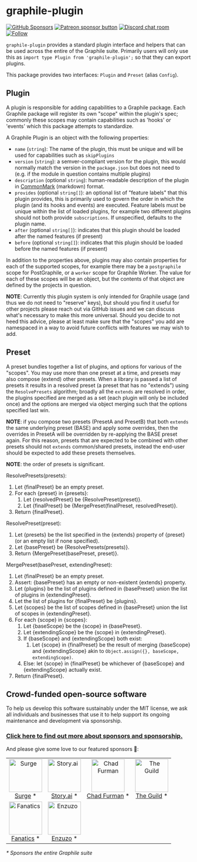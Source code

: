 # graphile-plugin

[![GitHub Sponsors](https://img.shields.io/github/sponsors/benjie?color=ff69b4&label=github%20sponsors)](https://github.com/sponsors/benjie)
[![Patreon sponsor button](https://img.shields.io/badge/sponsor-via%20Patreon-orange.svg)](https://patreon.com/benjie)
[![Discord chat room](https://img.shields.io/discord/489127045289476126.svg)](http://discord.gg/graphile)
[![Follow](https://img.shields.io/badge/twitter-@GraphileHQ-blue.svg)](https://twitter.com/GraphileHQ)

`graphile-plugin` provides a standard plugin interface and helpers that can be
used across the entire of the Graphile suite. Primarily users will only use this
as `import type Plugin from 'graphile-plugin';` so that they can export plugins.

This package provides two interfaces: `Plugin` and `Preset` (alias `Config`).

## Plugin

A plugin is responsible for adding capabilities to a Graphile package. Each
Graphile package will register its own "scope" within the plugin's spec;
commonly these scopes may contain capabilities such as 'hooks' or 'events' which
this package attempts to standardize.

A Graphile Plugin is an object with the following properties:

- `name` (`string`): The name of the plugin, this must be unique and will be
  used for capabilities such as `skipPlugins`
- `version` (`string`): a semver-compliant version for the plugin, this would
  normally match the version in the `package.json` but does not need to (e.g. if
  the module in question contains multiple plugins)
- `description` (optional `string`): human-readable description of the plugin in
  [CommonMark](https://commonmark.org/) (markdown) format.
- `provides` (optional `string[]`): an optional list of "feature labels" that
  this plugin provides, this is primarily used to govern the order in which the
  plugin (and its hooks and events) are executed. Feature labels must be unique
  within the list of loaded plugins, for example two different plugins should
  not both provide `subscriptions`. If unspecified, defaults to the plugin name.
- `after` (optional `string[]`): indicates that this plugin should be loaded
  after the named features (if present)
- `before` (optional `string[]`): indicates that this plugin should be loaded
  before the named features (if present)

In addition to the properties above, plugins may also contain properties for
each of the supported scopes, for example there may be a `postgraphile` scope
for PostGraphile, or a `worker` scope for Graphile Worker. The value for each of
these scopes will be an object, but the contents of that object are defined by
the projects in question.

**NOTE**: Currently this plugin system is only intended for Graphile usage (and
thus we do not need to "reserve" keys), but should you find it useful for other
projects please reach out via GitHub issues and we can discuss what's necessary
to make this more universal. Should you decide to not heed this advice, please
at least make sure that the "scopes" you add are namespaced in a way to avoid
future conflicts with features we may wish to add.

## Preset

A preset bundles together a list of plugins, and options for various of the
"scopes". You may use more than one preset at a time, and presets may also
compose (extend) other presets. When a library is passed a list of presets it
results in a resolved preset (a preset that has no "extends") using the
`ResolvePresets` algorithm; broadly all the `extends` are resolved in order, the
plugins specified are merged as a set (each plugin will only be included once)
and the options are merged via object merging such that the options specified
last win.

**NOTE**: if you compose two presets (PresetA and PresetB) that both `extends`
the same underlying preset (BASE) and apply some overrides, then the overrides
in PresetA will be overridden by re-applying the BASE preset again. For this
reason, presets that are expected to be combined with other presets should not
`extends` common/shared presets, instead the end-user should be expected to add
these presets themselves.

**NOTE**: the order of presets is significant.

ResolvePresets(presets):

1. Let {finalPreset} be an empty preset.
1. For each {preset} in {presets}:
   1. Let {resolvedPreset} be {ResolvePreset(preset)}.
   1. Let {finalPreset} be {MergePreset(finalPreset, resolvedPreset)}.
1. Return {finalPreset}.

ResolvePreset(preset):

1. Let {presets} be the list specified in the {extends} property of {preset} (or
   an empty list if none specified).
1. Let {basePreset} be {ResolvePresets(presets)}.
1. Return {MergePreset(basePreset, preset)}.

MergePreset(basePreset, extendingPreset):

1. Let {finalPreset} be an empty preset.
1. Assert: {basePreset} has an empty or non-existent {extends} property.
1. Let {plugins} be the list of plugins defined in {basePreset} union the list
   of plugins in {extendingPreset}.
1. Let the list of plugins for {finalPreset} be {plugins}.
1. Let {scopes} be the list of scopes defined in {basePreset} union the list of
   scopes in {extendingPreset}.
1. For each {scope} in {scopes}:
   1. Let {baseScope} be the {scope} in {basePreset}.
   1. Let {extendingScope} be the {scope} in {extendingPreset}.
   1. If {baseScope} and {extendingScope} both exist:
      1. Let {scope} in {finalPreset} be the result of merging {baseScope} and
         {extendingScope} akin to
         `Object.assign({}, baseScope, extendingScope)`.
   1. Else: let {scope} in {finalPreset} be whichever of {baseScope} and
      {extendingScope} actually exist.
1. Return {finalPreset}.

<!-- SPONSORS_BEGIN -->

## Crowd-funded open-source software

To help us develop this software sustainably under the MIT license, we ask all
individuals and businesses that use it to help support its ongoing maintenance
and development via sponsorship.

### [Click here to find out more about sponsors and sponsorship.](https://www.graphile.org/sponsor/)

And please give some love to our featured sponsors 🤩:

<table><tr>
<td align="center"><a href="https://surge.io/"><img src="https://graphile.org/images/sponsors/surge.png" width="90" height="90" alt="Surge" /><br />Surge</a> *</td>
<td align="center"><a href="https://storyscript.com/?utm_source=postgraphile"><img src="https://graphile.org/images/sponsors/storyscript.png" width="90" height="90" alt="Story.ai" /><br />Story.ai</a> *</td>
<td align="center"><a href="http://chads.website"><img src="https://graphile.org/images/sponsors/chadf.png" width="90" height="90" alt="Chad Furman" /><br />Chad Furman</a> *</td>
<td align="center"><a href="https://www.the-guild.dev/"><img src="https://graphile.org/images/sponsors/theguild.png" width="90" height="90" alt="The Guild" /><br />The Guild</a> *</td>
</tr><tr>
<td align="center"><a href="https://www.fanatics.com/"><img src="https://graphile.org/images/sponsors/fanatics.png" width="90" height="90" alt="Fanatics" /><br />Fanatics</a> *</td>
<td align="center"><a href="https://www.enzuzo.com/"><img src="https://graphile.org/images/sponsors/enzuzo.png" width="90" height="90" alt="Enzuzo" /><br />Enzuzo</a> *</td>
</tr></table>

<em>\* Sponsors the entire Graphile suite</em>

<!-- SPONSORS_END -->
